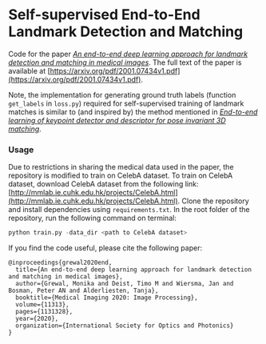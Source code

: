 # Self-supervised End-to-End Landmark Detection and Matching
Code for the paper *[An end-to-end deep learning approach for landmark detection and matching in medical images](https://www.spiedigitallibrary.org/conference-proceedings-of-spie/11313/2549302/An-end-to-end-deep-learning-approach-for-landmark-detection/10.1117/12.2549302.short?SSO=1)*. The full text of the paper is available at [https://arxiv.org/pdf/2001.07434v1.pdf](https://arxiv.org/pdf/2001.07434v1.pdf).

Note, the implementation for generating ground truth labels (function `get_labels` in `loss.py`) required for self-supervised training of landmark matches is similar to (and inspired by) the method mentioned in *[End-to-end learning of keypoint detector and descriptor for pose invariant 3D matching](https://openaccess.thecvf.com/content_cvpr_2018/papers/Georgakis_End-to-End_Learning_of_CVPR_2018_paper.pdf)*.

### Usage
Due to restrictions in sharing the medical data used in the paper, the repository is modified to train on CelebA dataset. To train on CelebA dataset, download CelebA dataset from the following link: [http://mmlab.ie.cuhk.edu.hk/projects/CelebA.html](http://mmlab.ie.cuhk.edu.hk/projects/CelebA.html).
Clone the repository and install dependencies using `requirements.txt`. In the root folder of the repository, run the following command on terminal:

```python
python train.py -data_dir <path to CelebA dataset>
```

If you find the code useful, please cite the following paper:

```
@inproceedings{grewal2020end,
  title={An end-to-end deep learning approach for landmark detection and matching in medical images},
  author={Grewal, Monika and Deist, Timo M and Wiersma, Jan and Bosman, Peter AN and Alderliesten, Tanja},
  booktitle={Medical Imaging 2020: Image Processing},
  volume={11313},
  pages={1131328},
  year={2020},
  organization={International Society for Optics and Photonics}
}
```
